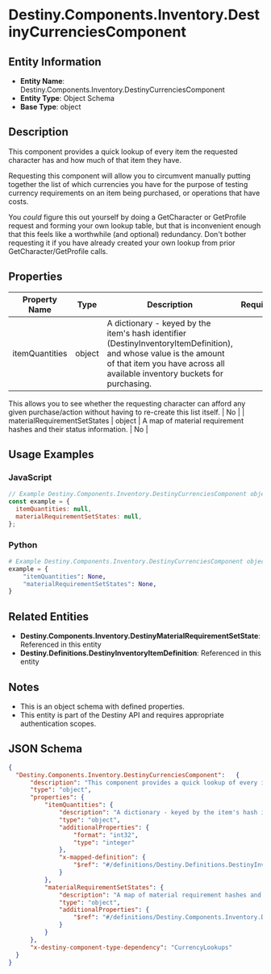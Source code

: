 # Destiny.Components.Inventory.DestinyCurrenciesComponent

## Entity Information
- **Entity Name**: Destiny.Components.Inventory.DestinyCurrenciesComponent
- **Entity Type**: Object Schema
- **Base Type**: object

## Description
This component provides a quick lookup of every item the requested character has and how much of that item they have.
Requesting this component will allow you to circumvent manually putting together the list of which currencies you have for the purpose of testing currency requirements on an item being purchased, or operations that have costs.
You *could* figure this out yourself by doing a GetCharacter or GetProfile request and forming your own lookup table, but that is inconvenient enough that this feels like a worthwhile (and optional) redundancy. Don't bother requesting it if you have already created your own lookup from prior GetCharacter/GetProfile calls.

## Properties

| Property Name | Type | Description | Required |
|---------------|------|-------------|----------|
| itemQuantities | object | A dictionary - keyed by the item's hash identifier (DestinyInventoryItemDefinition), and whose value is the amount of that item you have across all available inventory buckets for purchasing.
This allows you to see whether the requesting character can afford any given purchase/action without having to re-create this list itself. | No |
| materialRequirementSetStates | object | A map of material requirement hashes and their status information. | No |

## Usage Examples

### JavaScript
```javascript
// Example Destiny.Components.Inventory.DestinyCurrenciesComponent object
const example = {
  itemQuantities: null,
  materialRequirementSetStates: null,
};
```

### Python
```python
# Example Destiny.Components.Inventory.DestinyCurrenciesComponent object
example = {
    "itemQuantities": None,
    "materialRequirementSetStates": None,
}
```

## Related Entities
- **Destiny.Components.Inventory.DestinyMaterialRequirementSetState**: Referenced in this entity
- **Destiny.Definitions.DestinyInventoryItemDefinition**: Referenced in this entity

## Notes
- This is an object schema with defined properties.
- This entity is part of the Destiny API and requires appropriate authentication scopes.

## JSON Schema
```json
{
  "Destiny.Components.Inventory.DestinyCurrenciesComponent":   {
      "description": "This component provides a quick lookup of every item the requested character has and how much of that item they have.\r\nRequesting this component will allow you to circumvent manually putting together the list of which currencies you have for the purpose of testing currency requirements on an item being purchased, or operations that have costs.\r\nYou *could* figure this out yourself by doing a GetCharacter or GetProfile request and forming your own lookup table, but that is inconvenient enough that this feels like a worthwhile (and optional) redundancy. Don't bother requesting it if you have already created your own lookup from prior GetCharacter/GetProfile calls.",
      "type": "object",
      "properties": {
          "itemQuantities": {
              "description": "A dictionary - keyed by the item's hash identifier (DestinyInventoryItemDefinition), and whose value is the amount of that item you have across all available inventory buckets for purchasing.\r\nThis allows you to see whether the requesting character can afford any given purchase/action without having to re-create this list itself.",
              "type": "object",
              "additionalProperties": {
                  "format": "int32",
                  "type": "integer"
              },
              "x-mapped-definition": {
                  "$ref": "#/definitions/Destiny.Definitions.DestinyInventoryItemDefinition"
              }
          },
          "materialRequirementSetStates": {
              "description": "A map of material requirement hashes and their status information.",
              "type": "object",
              "additionalProperties": {
                  "$ref": "#/definitions/Destiny.Components.Inventory.DestinyMaterialRequirementSetState"
              }
          }
      },
      "x-destiny-component-type-dependency": "CurrencyLookups"
  }
}
```
